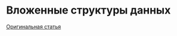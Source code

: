 # Вложенные структуры данных
[Оригинальная статья](https://clickhouse.yandex/docs/ru/data_types/nested_data_structures/) <!--hide-->
